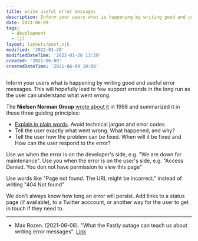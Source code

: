 ```yaml
---
title: write useful error messages
description: Inform your users what is happening by writing good and useful error messages
date: 2021-06-09
tags:
  - development
  - til
layout: layouts/post.njk
modified: '2022-01-28'
modifiedDateTime: '2022-01-28 13:29'
created: '2021-06-09'
createdDateTime: '2021-06-09 10:00'
---
```


Inform your users what is happening by writing good and useful error messages. This will hopefully lead to few support errands in the long run as the user can understand what went wrong.

The **Nielsen Norman Group** [wrote about it](https://www.nngroup.com/articles/improving-dreaded-404-error-message/) in 1998 and summarized it in these three guiding principles:

- [Explain in plain words](/posts/explain-in-plain-words). Avoid technical jargon and error codes
- Tell the user exactly what went wrong. What happened, and why?
- Tell the user how the problem can be fixed. When will it be fixed and How can the user respond to the error?

Use we when the error is on the developer's side, e.g. "We are down for maintenance". Use you when the error is on the user's side, e.g. "Access Denied. You don not have permission to view this page"

Use words like "Page not found. The URL might be incorrect." instead of writing "404 Not found"

We don't always know how long an error will persist. Add links to a status page (if available), to a Twitter acccount, or another way for the user to get in touch if they need to.

---

- Max Rozen. (2021-06-08). "What the Fastly outage can teach us about writing error messages". [Link](https://onlineornot.com/what-fastly-outage-can-teach-about-writing-error-messages)
